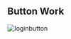 ## Button Work

![loginbutton](https://user-images.githubusercontent.com/35567854/73270649-e48b7780-4200-11ea-87b5-141957ef82a8.PNG)
